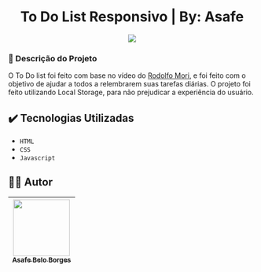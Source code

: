 <h1 align="center">To Do List Responsivo | By: Asafe</h1>

<p align="center">
  <img loading="lazy" src="https://img.shields.io/badge/Status-Em_Desenvolvimento-green?style=for-the-badge"/>
</p>

### 📝 Descrição do Projeto

O To Do list foi feito com base no vídeo do [Rodolfo Mori](https://www.youtube.com/watch?v=k0roUpojoSE&t=2324s), e foi feito com o objetivo de ajudar a todos a relembrarem suas tarefas diárias. O projeto foi feito utilizando Local Storage, para não prejudicar a experiência do usuário.

## ✔️ Tecnologias Utilizadas
- ``HTML``
- ``CSS``
- ``Javascript``

## 🧑‍💻 Autor
|[<img loading="lazy" src="https://media.licdn.com/dms/image/C5603AQFwxZIhJK2XOA/profile-displayphoto-shrink_800_800/0/1638399474960?e=1695859200&v=beta&t=yPgUgazq7QtXul69_hFlK2g98OoYZklVvSLl2zjG1pc" width=115/><br><sub>Asafe Belo Borges</sub>](https://github.com/asafebelo) |
| :---: |
